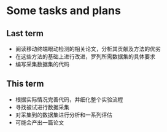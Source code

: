 # Some tasks and plans

## Last term

- 阅读移动终端眼动检测的相关论文，分析其贡献及方法的优劣
- 在这些方法的基础上进行改进，罗列所需数据集的具体要求
- 编写采集数据集的代码

## This term

- 根据实际情况完善代码，并细化整个实验流程
- 寻找被试进行数据采集
- 对采集到的数据集进行分析和一系列评估
- 可能会产出一篇论文
